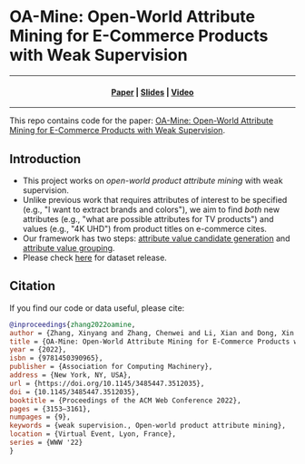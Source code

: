 # OA-Mine: Open-World Attribute Mining for E-Commerce Products with Weak Supervision

---

<h4 align="center">
    <p>
        <a href="https://dl.acm.org/doi/10.1145/3485447.3512035">Paper</a> |
        <a href="./slides.pdf">Slides</a> |
        <a href="https://youtu.be/vrDPV8EMLnA">Video</a>
    <p>
</h4>

---

This repo contains code for the paper: [OA-Mine: Open-World Attribute Mining for E-Commerce Products with Weak Supervision](https://dl.acm.org/doi/10.1145/3485447.3512035).

## Introduction
* This project works on *open-world product attribute mining* with weak supervision.
* Unlike previous work that requires attributes of interest to be specified (e.g., "I want to extract brands and colors"), we aim to find *both* new attributes (e.g., "what are possible attributes for TV products") and values (e.g., "4K UHD") from product titles on e-commerce cites.
* Our framework has two steps: [attribute value candidate generation](./candidate_generation) and [attribute value grouping](./value_grouping).
* Please check [here](dataset) for dataset release.

## Citation
If you find our code or data useful, please cite:
```bibtex
@inproceedings{zhang2022oamine,
author = {Zhang, Xinyang and Zhang, Chenwei and Li, Xian and Dong, Xin Luna and Shang, Jingbo and Faloutsos, Christos and Han, Jiawei},
title = {OA-Mine: Open-World Attribute Mining for E-Commerce Products with Weak Supervision},
year = {2022},
isbn = {9781450390965},
publisher = {Association for Computing Machinery},
address = {New York, NY, USA},
url = {https://doi.org/10.1145/3485447.3512035},
doi = {10.1145/3485447.3512035},
booktitle = {Proceedings of the ACM Web Conference 2022},
pages = {3153–3161},
numpages = {9},
keywords = {weak supervision., Open-world product attribute mining},
location = {Virtual Event, Lyon, France},
series = {WWW '22}
}
```